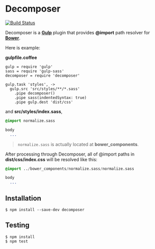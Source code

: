 # Decomposer

[![Build Status](https://travis-ci.org/uetchy/decomposer.svg?branch=master)](https://travis-ci.org/uetchy/decomposer)

Decomposer is a [__Gulp__](http://gulpjs.com/) plugin that provides __@import__ path resolver for [__Bower__](http://bower.io/).

Here is example:

__gulpfile.coffee__

```node
gulp = require 'gulp'
sass = require 'gulp-sass'
decomposer = require 'decomposer'

gulp.task 'styles', ->
  gulp.src 'src/styles/**/*.sass'
    .pipe decomposer()
    .pipe sass(indentedSyntax: true)
    .pipe gulp.dest 'dist/css'
```

and __src/styles/index.sass__,

```sass
@import normalize.sass

body
  ...
```

> `normalize.sass` is actually located at __bower_components__.

After processing through Decomposer, all of @import paths in __dist/css/index.css__ will be resolved like this:

```sass
@import ../bower_components/normalize.sass/normalize.sass

body
  ...
```

## Installation

```console
$ npm install --save-dev decomposer
```

## Testing

```console
$ npm install
$ npm test
```

